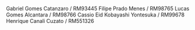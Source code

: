 Gabriel Gomes Catanzaro / RM93445
Filipe Prado Menes / RM98765
Lucas Gomes Alcantara / RM98766
Cassio Eid Kobayashi Yontesuka / RM99678
Henrique Canali Cuzato / RM551326

